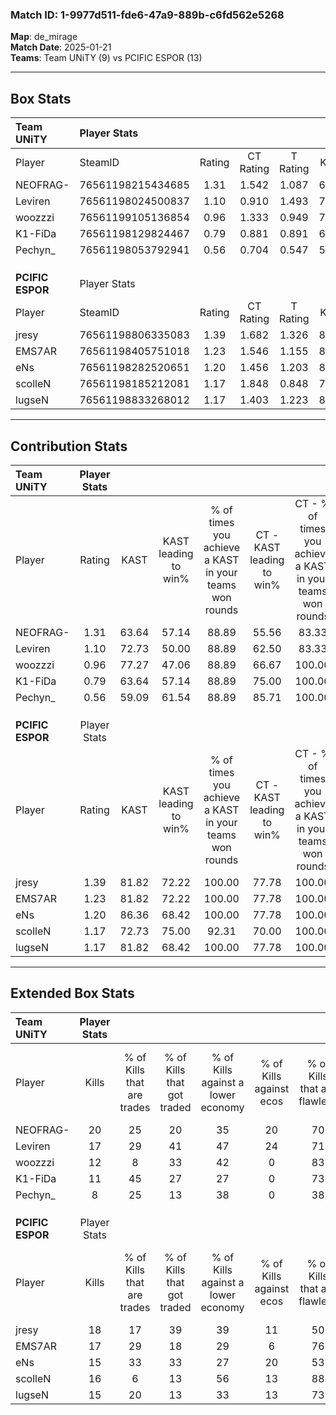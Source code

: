 ### Match ID: 1-9977d511-fde6-47a9-889b-c6fd562e5268  
**Map**: de_mirage  
**Match Date**: 2025-01-21  
**Teams**: Team UNiTY (9) vs PCIFIC ESPOR (13)  

---  

## Box Stats  

| **Team UNiTY**   | Player Stats      |        |           |          |       |       |       |         |        |      |     |
| :- | :- | :-: | :-: | :-: | :-: | :-: | :-: | :-: | :-: | :-: | :-: |
| Player           | SteamID           | Rating | CT Rating | T Rating | KAST  |  ADR  | Kills | Assists | Deaths | K/D  | HS% |
| NEOFRAG-         | 76561198215434685 |  1.31  |   1.542   |  1.087   | 63.64 | 111.0 |  20   |    7    |   16   | 1.25 | 75  |
| Leviren          | 76561198024500837 |  1.10  |   0.910   |  1.493   | 72.73 | 72.2  |  17   |    5    |   17   | 1.00 | 29  |
| woozzzi          | 76561199105136854 |  0.96  |   1.333   |  0.949   | 77.27 | 68.3  |  12   |    8    |   16   | 0.75 | 41  |
| K1-FiDa          | 76561198129824467 |  0.79  |   0.881   |  0.891   | 63.64 | 56.3  |  11   |    3    |   15   | 0.73 | 27  |
| Pechyn_          | 76561198053792941 |  0.56  |   0.704   |  0.547   | 59.09 | 51.9  |   8   |    5    |   18   | 0.44 | 62  |
|                  |                   |        |           |          |       |       |       |         |        |      |     |
|                  |                   |        |           |          |       |       |       |         |        |      |     |
|                  |                   |        |           |          |       |       |       |         |        |      |     |
| **PCIFIC ESPOR** | Player Stats      |        |           |          |       |       |       |         |        |      |     |
| Player           | SteamID           | Rating | CT Rating | T Rating | KAST  |  ADR  | Kills | Assists | Deaths | K/D  | HS% |
| jresy            | 76561198806335083 |  1.39  |   1.682   |  1.326   | 81.82 | 96.4  |  18   |    7    |   13   | 1.38 | 72  |
| EMS7AR           | 76561198405751018 |  1.23  |   1.546   |  1.155   | 81.82 | 76.4  |  17   |    6    |   15   | 1.13 | 58  |
| eNs              | 76561198282520651 |  1.20  |   1.456   |  1.203   | 86.36 | 69.6  |  15   |    7    |   14   | 1.07 | 60  |
| scolleN          | 76561198185212081 |  1.17  |   1.848   |  0.848   | 72.73 | 87.1  |  16   |    3    |   14   | 1.14 | 81  |
| lugseN           | 76561198833268012 |  1.17  |   1.403   |  1.223   | 81.82 | 69.8  |  15   |    4    |   13   | 1.15 | 46  |
---  

## Contribution Stats  

| **Team UNiTY**   | Player Stats |       |                      |                                                        |                           |                                                             |                          |                                                            |
| :- | :-: | :-: | :-: | :-: | :-: | :-: | :-: | :-: |
| Player           |    Rating    | KAST  | KAST leading to win% | % of times you achieve a KAST in your teams won rounds | CT - KAST leading to win% | CT - % of times you achieve a KAST in your teams won rounds | T - KAST leading to win% | T - % of times you achieve a KAST in your teams won rounds |
| NEOFRAG-         |     1.31     | 63.64 |        57.14         |                         88.89                          |           55.56           |                            83.33                            |          60.00           |                           100.00                           |
| Leviren          |     1.10     | 72.73 |        50.00         |                         88.89                          |           62.50           |                            83.33                            |          37.50           |                           100.00                           |
| woozzzi          |     0.96     | 77.27 |        47.06         |                         88.89                          |           66.67           |                           100.00                            |          25.00           |                           66.67                            |
| K1-FiDa          |     0.79     | 63.64 |        57.14         |                         88.89                          |           75.00           |                           100.00                            |          33.33           |                           66.67                            |
| Pechyn_          |     0.56     | 59.09 |        61.54         |                         88.89                          |           85.71           |                           100.00                            |          33.33           |                           66.67                            |
|                  |              |       |                      |                                                        |                           |                                                             |                          |                                                            |
|                  |              |       |                      |                                                        |                           |                                                             |                          |                                                            |
|                  |              |       |                      |                                                        |                           |                                                             |                          |                                                            |
| **PCIFIC ESPOR** | Player Stats |       |                      |                                                        |                           |                                                             |                          |                                                            |
| Player           |    Rating    | KAST  | KAST leading to win% | % of times you achieve a KAST in your teams won rounds | CT - KAST leading to win% | CT - % of times you achieve a KAST in your teams won rounds | T - KAST leading to win% | T - % of times you achieve a KAST in your teams won rounds |
| jresy            |     1.39     | 81.82 |        72.22         |                         100.00                         |           77.78           |                           100.00                            |          66.67           |                           100.00                           |
| EMS7AR           |     1.23     | 81.82 |        72.22         |                         100.00                         |           77.78           |                           100.00                            |          66.67           |                           100.00                           |
| eNs              |     1.20     | 86.36 |        68.42         |                         100.00                         |           77.78           |                           100.00                            |          60.00           |                           100.00                           |
| scolleN          |     1.17     | 72.73 |        75.00         |                         92.31                          |           70.00           |                           100.00                            |          83.33           |                           83.33                            |
| lugseN           |     1.17     | 81.82 |        68.42         |                         100.00                         |           77.78           |                           100.00                            |          60.00           |                           100.00                           |
---  

## Extended Box Stats  

| **Team UNiTY**   | Player Stats |                            |                            |                                    |                         |                              |                                 |        |                             |                                     |                          |                               |                            |
| :- | :-: | :-: | :-: | :-: | :-: | :-: | :-: | :-: | :-: | :-: | :-: | :-: | :-: |
| Player           |    Kills     | % of Kills that are trades | % of Kills that got traded | % of Kills against a lower economy | % of Kills against ecos | % of Kills that are flawless | % of Kills that are close duels | Deaths | % of Deaths that get traded | % of Deaths against a lower economy | % of Deaths against ecos | % of Deaths that are flawless | % of Deaths that are close |
| NEOFRAG-         |      20      |             25             |             20             |                 35                 |           20            |              70              |                0                |   16   |              6              |                 19                  |            0             |              63               |             6              |
| Leviren          |      17      |             29             |             41             |                 47                 |           24            |              71              |                0                |   17   |             18              |                 12                  |            0             |              65               |             6              |
| woozzzi          |      12      |             8              |             33             |                 42                 |            0            |              83              |                8                |   16   |             50              |                 13                  |            0             |              56               |             6              |
| K1-FiDa          |      11      |             45             |             27             |                 27                 |            0            |              73              |                9                |   15   |             27              |                 13                  |            7             |              80               |             0              |
| Pechyn_          |      8       |             25             |             13             |                 38                 |            0            |              38              |               13                |   18   |             17              |                 22                  |            11            |              72               |             11             |
|                  |              |                            |                            |                                    |                         |                              |                                 |        |                             |                                     |                          |                               |                            |
|                  |              |                            |                            |                                    |                         |                              |                                 |        |                             |                                     |                          |                               |                            |
|                  |              |                            |                            |                                    |                         |                              |                                 |        |                             |                                     |                          |                               |                            |
| **PCIFIC ESPOR** | Player Stats |                            |                            |                                    |                         |                              |                                 |        |                             |                                     |                          |                               |                            |
| Player           |    Kills     | % of Kills that are trades | % of Kills that got traded | % of Kills against a lower economy | % of Kills against ecos | % of Kills that are flawless | % of Kills that are close duels | Deaths | % of Deaths that get traded | % of Deaths against a lower economy | % of Deaths against ecos | % of Deaths that are flawless | % of Deaths that are close |
| jresy            |      18      |             17             |             39             |                 39                 |           11            |              50              |                0                |   13   |             31              |                 15                  |            8             |              92               |             0              |
| EMS7AR           |      17      |             29             |             18             |                 29                 |            6            |              76              |               12                |   15   |             27              |                  7                  |            7             |              73               |             0              |
| eNs              |      15      |             33             |             33             |                 27                 |           20            |              53              |               13                |   14   |             36              |                  7                  |            7             |              43               |             0              |
| scolleN          |      16      |             6              |             13             |                 56                 |           13            |              88              |                6                |   14   |             14              |                 21                  |            7             |              57               |             14             |
| lugseN           |      15      |             20             |             13             |                 33                 |           13            |              73              |                0                |   13   |             31              |                 15                  |            8             |              77               |             8              |
